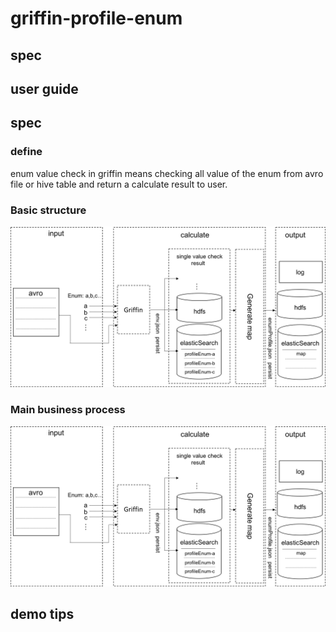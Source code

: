 # griffin-profile-enum
## spec
## user guide

## spec
### define
enum value check in griffin means checking all value of the enum from avro file or hive table and return a calculate result to user.
### Basic structure
![Basic structure](doc/image/enumvalue-check-spec.png)

### Main business process
![Business_Process_image](doc/image/enumvalue-check-spec.png)

## demo tips
